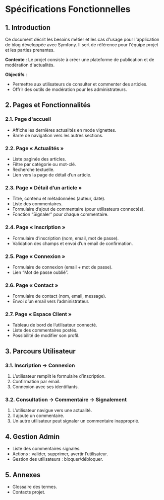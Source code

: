 # Spécifications Fonctionnelles

## 1. Introduction

Ce document décrit les besoins métier et les cas d'usage pour l'application de blog développée avec Symfony. Il sert de référence pour l'équipe projet et les parties prenantes.

**Contexte** : Le projet consiste à créer une plateforme de publication et de modération d'actualités.

**Objectifs** :

- Permettre aux utilisateurs de consulter et commenter des articles.
- Offrir des outils de modération pour les administrateurs.

## 2. Pages et Fonctionnalités

### 2.1. Page d'accueil

- Affiche les dernières actualités en mode vignettes.
- Barre de navigation vers les autres sections.

### 2.2. Page « Actualités »

- Liste paginée des articles.
- Filtre par catégorie ou mot-clé.
- Recherche textuelle.
- Lien vers la page de détail d’un article.

### 2.3. Page « Détail d’un article »

- Titre, contenu et métadonnées (auteur, date).
- Liste des commentaires.
- Formulaire d’ajout de commentaire (pour utilisateurs connectés).
- Fonction “Signaler” pour chaque commentaire.

### 2.4. Page « Inscription »

- Formulaire d’inscription (nom, email, mot de passe).
- Validation des champs et envoi d’un email de confirmation.

### 2.5. Page « Connexion »

- Formulaire de connexion (email + mot de passe).
- Lien “Mot de passe oublié”.

### 2.6. Page « Contact »

- Formulaire de contact (nom, email, message).
- Envoi d’un email vers l’administrateur.

### 2.7. Page « Espace Client »

- Tableau de bord de l’utilisateur connecté.
- Liste des commentaires postés.
- Possibilité de modifier son profil.

## 3. Parcours Utilisateur

### 3.1. Inscription → Connexion

1. L’utilisateur remplit le formulaire d’inscription.
2. Confirmation par email.
3. Connexion avec ses identifiants.

### 3.2. Consultation → Commentaire → Signalement

1. L’utilisateur navigue vers une actualité.
2. Il ajoute un commentaire.
3. Un autre utilisateur peut signaler un commentaire inapproprié.

## 4. Gestion Admin

- Liste des commentaires signalés.
- Actions : valider, supprimer, avertir l’utilisateur.
- Gestion des utilisateurs : bloquer/débloquer.

## 5. Annexes

- Glossaire des termes.
- Contacts projet.
